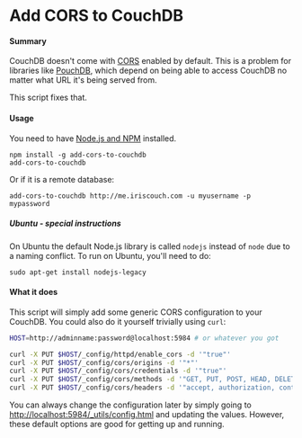 Add CORS to CouchDB
====

#### Summary

CouchDB doesn't come with [CORS](https://en.wikipedia.org/wiki/Cross-Origin_Resource_Sharing) enabled by default. This is a problem for libraries like [PouchDB](http://pouchdb.com), which depend on being able to access CouchDB no matter what URL it's being served from.

This script fixes that.

#### Usage

You need to have [Node.js and NPM](https://nodejs.org) installed.

```
npm install -g add-cors-to-couchdb
add-cors-to-couchdb
```

Or if it is a remote database:

```
add-cors-to-couchdb http://me.iriscouch.com -u myusername -p mypassword
```

##### Ubuntu - special instructions

On Ubuntu the default Node.js library is called `nodejs` instead of `node` due to a naming conflict. To run on Ubuntu, you'll need to do:

```
sudo apt-get install nodejs-legacy
```

#### What it does

This script will simply add some generic CORS configuration to your CouchDB. You could also do it yourself trivially using `curl`:

```bash
HOST=http://adminname:password@localhost:5984 # or whatever you got

curl -X PUT $HOST/_config/httpd/enable_cors -d '"true"'
curl -X PUT $HOST/_config/cors/origins -d '"*"'
curl -X PUT $HOST/_config/cors/credentials -d '"true"'
curl -X PUT $HOST/_config/cors/methods -d '"GET, PUT, POST, HEAD, DELETE"'
curl -X PUT $HOST/_config/cors/headers -d '"accept, authorization, content-type, origin, referer, x-csrf-token"'
```

You can always change the configuration later by simply going to [http://localhost:5984/_utils/config.html](http://localhost:5984/_utils/config.html) and updating the values. However, these default options are good for getting up and running.
